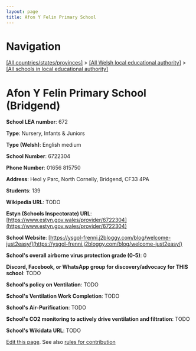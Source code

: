 ```yaml
---
layout: page
title: Afon Y Felin Primary School
---
```

# Navigation

[[All countries/states/provinces]](../../..) > [[All Welsh local educational authority]](../..) > [[All schools in local educational authority]](..)

# Afon Y Felin Primary School (Bridgend)

**School LEA number**: 672

**Type**: Nursery, Infants & Juniors

**Type (Welsh)**: English medium

**School Number**: 6722304

**Phone Number**: 01656 815750

**Address**: Heol y Parc, North Cornelly, Bridgend, CF33 4PA

**Students**: 139

**Wikipedia URL**: TODO

**Estyn (Schools Inspectorate) URL**: [https://www.estyn.gov.wales/provider/6722304](https://www.estyn.gov.wales/provider/6722304)

**School Website**: [https://ysgol-frenni.j2bloggy.com/blog/welcome-just2easy/](https://ysgol-frenni.j2bloggy.com/blog/welcome-just2easy/)

**School's overall airborne virus protection grade (0-5)**: 0

**Discord, Facebook, or WhatsApp group for discovery/advocacy for THIS school**: TODO

**School's policy on Ventilation**: TODO

**School's Ventilation Work Completion**: TODO

**School's Air-Purification**: TODO

**School's CO2 monitoring to actively drive ventilation and filtration**: TODO

**School's Wikidata URL**: TODO




[Edit this page](https://github.com/VentilationProject/Wales/edit/prif/./Bridgend/Afon_Y_Felin_Primary_School.md). See also [rules for contribution](../../../contribution-rules/)